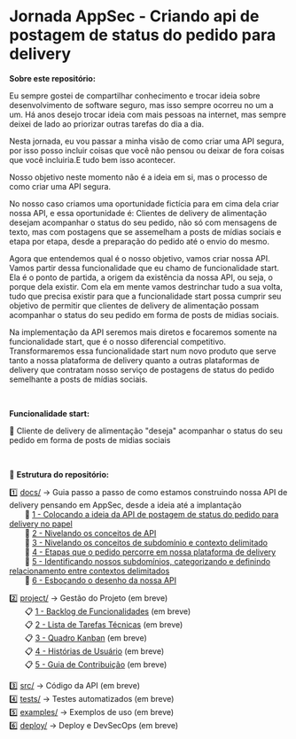 # Jornada AppSec - Criando api de postagem de status do pedido para delivery

**Sobre este repositório:**

Eu sempre gostei de compartilhar conhecimento e trocar ideia sobre desenvolvimento de software seguro, mas isso sempre ocorreu no um a um. Há anos desejo trocar ideia com mais pessoas na internet, mas sempre deixei de lado ao priorizar outras tarefas do dia a dia.

Nesta jornada, eu vou passar a minha visão de como criar uma API segura, por isso posso incluir coisas que você não pensou ou deixar de fora coisas que você incluiria.E tudo bem isso acontecer.

Nosso objetivo neste momento não é a ideia em si, mas o processo de como criar uma API segura.  

No nosso caso criamos uma oportunidade fictícia para em cima dela criar nossa API, e essa oportunidade é: Clientes de delivery de alimentação desejam acompanhar o status do seu pedido, não só com mensagens de texto, mas com postagens que se assemelham a posts de mídias sociais e etapa por etapa, desde a preparação do pedido até o envio do mesmo. 

Agora que entendemos qual é o nosso objetivo, vamos criar nossa API. Vamos partir dessa funcionalidade que eu chamo de funcionalidade start. Ela é o ponto de partida, a origem da existência da nossa API, ou seja, o porque dela existir. Com ela em mente vamos destrinchar tudo a sua volta, tudo que precisa existir para que a funcionalidade start possa cumprir seu objetivo de permitir que clientes de delivery de alimentação possam acompanhar o status do seu pedido em forma de posts de midias sociais.

Na implementação da API seremos mais diretos e focaremos somente na funcionalidade start, que é o nosso diferencial competitivo. Transformaremos essa funcionalidade start num novo produto que serve tanto a nossa plataforma de delivery quanto a outras plataformas de delivery que contratam nosso serviço de postagens de status do pedido semelhante a posts de mídias sociais.

<br>

**Funcionalidade start:**

🎯 Cliente de delivery de alimentação "deseja" acompanhar o status do seu pedido em forma de posts de midias sociais 

<br>

📂 **Estrutura do repositório:**

1️⃣ [docs/](./docs) → Guia passo a passo de como estamos construindo nossa API de delivery pensando em AppSec, desde a ideia até a implantação  
  📄 [1 - Colocando a ideia da API de postagem de status do pedido para delivery no papel](./docs/1-Colocando-a-ideia-da-api-de-postagem-de-status-do-pedido-para-delivery-no-papel.pdf)   
  📄 [2 - Nivelando os conceitos de API](./docs/2-Nivelando-os-conceitos-de-API.pdf)  
  📄 [3 - Nivelando os conceitos de subdomínio e contexto delimitado](./docs/3-Nivelando-os-conceitos-de-subdomínio-e-contexto-delimitado.pdf)  
  📄 [4 - Etapas que o pedido percorre em nossa plataforma de delivery](./docs/4-Etapas-que-o-pedido-percorre-em-nossa-plataforma-de-delivery.pdf)  
  📄 [5 - Identificando nossos subdomínios, categorizando e definindo relacionamento entre contextos delimitados](./docs/5-Identificando-nossos-subdomínios-categorizando-e-definindo-relacionamento-entre-contextos-delimitados.pdf)  
  📄 [6 - Esboçando o desenho da nossa API](./docs/6-Esboçando-o-desenho-da-nossa-API.pdf)   

2️⃣ [project/](./project) → Gestão do Projeto (em breve)  
  📋 [1 - Backlog de Funcionalidades](./project/backlog.md) (em breve)  
  📋 [2 - Lista de Tarefas Técnicas](./project/tarefas.md) (em breve)  
  📋 [3 - Quadro Kanban](./project/kanban.md) (em breve)  
  📋 [4 - Histórias de Usuário](./project/historias-de-usuario.md) (em breve)  
  📋 [5 - Guia de Contribuição](./project/contribuicao.md) (em breve)  

3️⃣ [src/](./src) → Código da API (em breve)  
4️⃣ [tests/](./tests) → Testes automatizados (em breve)  
5️⃣ [examples/](./examples) → Exemplos de uso (em breve)  
6️⃣ [deploy/](./deploy) → Deploy e DevSecOps (em breve)  
